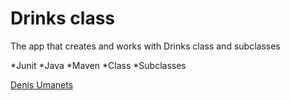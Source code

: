 # Drinks class

The app that creates and works with Drinks class and subclasses

*Junit
*Java
*Maven
*Class
*Subclasses

[Denis Umanets](http://sqasolution.com)
